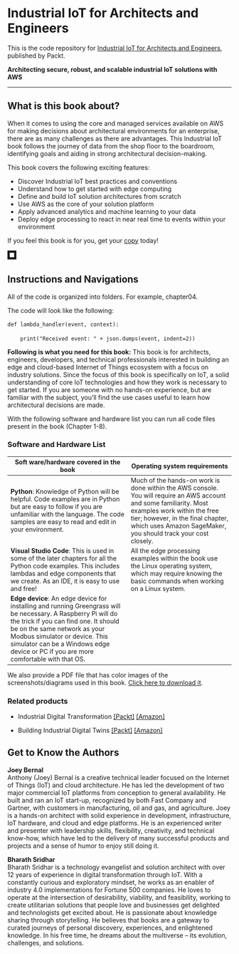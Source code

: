 # Industrial IoT for Architects and Engineers

<a href="https://www.packtpub.com/product/industrial-iot-for-architects-and-engineers/9781803240893?utm_source=github&utm_medium=repository&utm_campaign=9781803240893"><img src="https://static.packt-cdn.com/products/9781803240893/cover/smaller" alt="" height="256px" align="right"></a>

This is the code repository for [Industrial IoT for Architects and Engineers](https://www.packtpub.com/product/industrial-iot-for-architects-and-engineers/9781803240893?utm_source=github&utm_medium=repository&utm_campaign=9781803240893), published by Packt.

**Architecting secure, robust, and scalable industrial IoT solutions with AWS**

****

## What is this book about?
When it comes to using the core and managed services available on AWS for making decisions about architectural environments for an enterprise, there are as many challenges as there are advantages. This Industrial IoT book follows the journey of data from the shop floor to the boardroom, identifying goals and aiding in strong architectural decision-making. 

This book covers the following exciting features:
* Discover Industrial IoT best practices and conventions
* Understand how to get started with edge computing
* Define and build IoT solution architectures from scratch
* Use AWS as the core of your solution platform
* Apply advanced analytics and machine learning to your data
* Deploy edge processing to react in near real time to events within your environment

If you feel this book is for you, get your [copy](https://www.amazon.com/dp/180324089X) today!

<a href="https://www.packtpub.com/?utm_source=github&utm_medium=banner&utm_campaign=GitHubBanner"><img src="https://raw.githubusercontent.com/PacktPublishing/GitHub/master/GitHub.png" 
alt="https://www.packtpub.com/" border="5" /></a>

## Instructions and Navigations
All of the code is organized into folders. For example, chapter04.

The code will look like the following:
```
def lambda_handler(event, context):
    
    print("Received event: " + json.dumps(event, indent=2))
```

**Following is what you need for this book:**
This book is for architects, engineers, developers, and technical professionals interested in building an edge and cloud-based Internet of Things ecosystem with a focus on industry solutions. Since the focus of this book is specifically on IoT, a solid understanding of core IoT technologies and how they work is necessary to get started. If you are someone with no hands-on experience, but are familiar with the subject, you’ll find the use cases useful to learn how architectural decisions are made.

With the following software and hardware list you can run all code files present in the book (Chapter 1-8).
### Software and Hardware List
 | <b>Soft ware/hardware covered in the book</b> | <b>Operating system requirements</b> |
 | ------------------------------------ | ----------------------------------- |
 | <b>Python</b>: Knowledge of Python will be helpful. Code examples are in Python but are easy to follow if you are unfamiliar with the language. The code samples are easy to read and edit in your environment. | Much of the hands-on work is done within the AWS console. You will require an AWS account and some familiarity. Most examples work within the free tier; however, in the final chapter, which uses Amazon SageMaker, you should track your cost closely. |
 | <b>Visual Studio Code</b>: This is used in some of the later chapters for all the Python code examples. This includes lambdas and edge components that we create. As an IDE, it is easy to use and free! | All the edge processing examples within the book use the Linux operating system, which may require knowing the basic commands when working on a Linux system. |
 |  <b>Edge device</b>: An edge device for installing and running Greengrass will be necessary. A Raspberry Pi will do the trick if you can find one. It should be on the same network as your Modbus simulator or device. This simulator can be a Windows edge device or PC if you are more comfortable with that OS. |  |

We also provide a PDF file that has color images of the screenshots/diagrams used in this book. [Click here to download it](https://packt.link/wi9wN).

### Related products
* Industrial Digital Transformation [[Packt]](https://www.packtpub.com/product/industrial-digital-transformation/9781800207677?utm_source=github&utm_medium=repository&utm_campaign=9781800207677) [[Amazon]](https://www.amazon.com/dp/1800207670)

* Building Industrial Digital Twins [[Packt]](https://www.packtpub.com/product/building-industrial-digital-twins/9781839219078?utm_source=github&utm_medium=repository&utm_campaign=9781839219078) [[Amazon]](https://www.amazon.com/dp/1839219076)

## Get to Know the Authors
**Joey Bernal**<br>
Anthony (Joey) Bernal is a creative technical leader focused on the Internet of Things (IoT) and cloud architecture. He has led the development of two major commercial IoT platforms from conception to general availability. He built and ran an IoT start-up, recognized by both Fast Company and Gartner, with customers in manufacturing, oil and gas, and agriculture. Joey is a hands-on architect with solid experience in development, infrastructure, IoT hardware, and cloud and edge platforms. He is an experienced writer and presenter with leadership skills, flexibility, creativity, and technical know-how, which have led to the delivery of many successful products and projects and a sense of humor to enjoy still doing it.

**Bharath Sridhar**<br>
Bharath Sridhar is a technology evangelist and solution architect with over 12 years of experience in digital transformation through IoT. With a constantly curious and exploratory mindset, he works as an enabler of industry 4.0 implementations for Fortune 500 companies. He loves to operate at the intersection of desirability, viability, and feasibility, working to create utilitarian solutions that people love and businesses get delighted and technologists get excited about. He is passionate about knowledge sharing through storytelling. He believes that books are a gateway to curated journeys of personal discovery, experiences, and enlightened knowledge. In his free time, he dreams about the multiverse – its evolution, challenges, and solutions.
